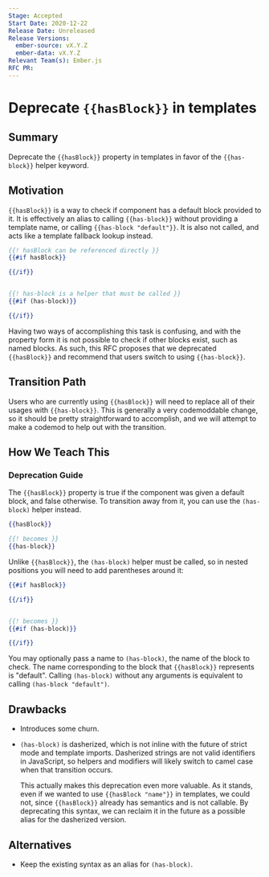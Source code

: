 ```yaml
---
Stage: Accepted
Start Date: 2020-12-22
Release Date: Unreleased
Release Versions:
  ember-source: vX.Y.Z
  ember-data: vX.Y.Z
Relevant Team(s): Ember.js
RFC PR:
---
```


# Deprecate `{{hasBlock}}` in templates

## Summary

Deprecate the `{{hasBlock}}` property in templates in favor of the
`{{has-block}}` helper keyword.

## Motivation

`{{hasBlock}}` is a way to check if component has a default block provided to
it. It is effectively an alias to calling `{{has-block}}` without providing a
template name, or calling `{{has-block "default"}}`. It is also not called, and
acts like a template fallback lookup instead.

```hbs
{{! hasBlock can be referenced directly }}
{{#if hasBlock}}

{{/if}}


{{! has-block is a helper that must be called }}
{{#if (has-block)}}

{{/if}}
```

Having two ways of accomplishing this task is confusing, and with the property
form it is not possible to check if other blocks exist, such as named blocks. As
such, this RFC proposes that we deprecated `{{hasBlock}}` and recommend that
users switch to using `{{has-block}}`.

## Transition Path

Users who are currently using `{{hasBlock}}` will need to replace all of their
usages with `{{has-block}}`. This is generally a very codemoddable change, so
it should be pretty straightforward to accomplish, and we will attempt to make
a codemod to help out with the transition.

## How We Teach This

### Deprecation Guide

The `{{hasBlock}}` property is true if the component was given a default block,
and false otherwise. To transition away from it, you can use the `(has-block)`
helper instead.

```hbs
{{hasBlock}}

{{! becomes }}
{{has-block}}
```

Unlike `{{hasBlock}}`, the `(has-block)` helper must be called, so in nested
positions you will need to add parentheses around it:

```hbs
{{#if hasBlock}}

{{/if}}


{{! becomes }}
{{#if (has-block)}}

{{/if}}
```

You may optionally pass a name to `(has-block)`, the name of the block to check.
The name corresponding to the block that `{{hasBlock}}` represents is "default".
Calling `(has-block)` without any arguments is equivalent to calling
`(has-block "default")`.

## Drawbacks

- Introduces some churn.
- `(has-block)` is dasherized, which is not inline with the future of strict
  mode and template imports. Dasherized strings are not valid identifiers in
  JavaScript, so helpers and modifiers will likely switch to camel case when
  that transition occurs.

  This actually makes this deprecation even more valuable. As it stands, even if
  we wanted to use `{{hasBlock "name"}}` in templates, we could not, since
  `{{hasBlock}}` already has semantics and is not callable. By deprecating this
  syntax, we can reclaim it in the future as a possible alias for the dasherized
  version.

## Alternatives

- Keep the existing syntax as an alias for `(has-block)`.
